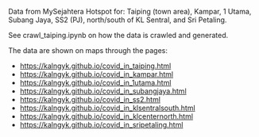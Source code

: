 

Data from MySejahtera Hotspot for: Taiping (town area), Kampar, 1 Utama, Subang Jaya, SS2 (PJ), north/south of KL Sentral, and Sri Petaling.

See crawl_taiping.ipynb on how the data is crawled and generated.

The data are shown on maps through the pages:

- https://kalngyk.github.io/covid_in_taiping.html
- https://kalngyk.github.io/covid_in_kampar.html
- https://kalngyk.github.io/covid_in_1utama.html
- https://kalngyk.github.io/covid_in_subangjaya.html
- https://kalngyk.github.io/covid_in_ss2.html
- https://kalngyk.github.io/covid_in_klsentralsouth.html
- https://kalngyk.github.io/covid_in_klcenternorth.html
- https://kalngyk.github.io/covid_in_sripetaling.html
